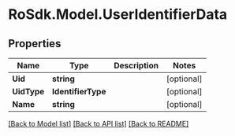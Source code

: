 # RoSdk.Model.UserIdentifierData

## Properties

Name | Type | Description | Notes
------------ | ------------- | ------------- | -------------
**Uid** | **string** |  | [optional] 
**UidType** | **IdentifierType** |  | [optional] 
**Name** | **string** |  | [optional] 

[[Back to Model list]](../README.md#documentation-for-models) [[Back to API list]](../README.md#documentation-for-api-endpoints) [[Back to README]](../README.md)

